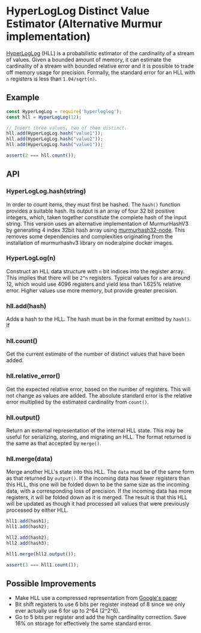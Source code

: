 HyperLogLog Distinct Value Estimator (Alternative Murmur implementation)
==========================================================================

[HyperLogLog](http://algo.inria.fr/flajolet/Publications/FlFuGaMe07.pdf) (HLL) is a probabilistic
estimator of the cardinality of a stream of values. Given
a bounded amount of memory, it can estimate the cardinality of a stream with bounded relative error
and it is possible to trade off memory usage for precision. Formally, the standard error for an HLL
with `n` registers is less than `1.04/sqrt(n)`.

Example
-------

```javascript
const HyperLogLog = require('hyperloglog');
const hll = HyperLogLog(12);

// Insert three values, two of them distinct.
hll.add(HyperLogLog.hash("value1"));
hll.add(HyperLogLog.hash("value2"));
hll.add(HyperLogLog.hash("value1"));

assert(2 === hll.count());
```

API
---

### HyperLogLog.hash(string)

In order to count items, they must first be hashed. The `hash()` function provides a suitable hash.
Its output is an array of four 32 bit positive integers, which, taken together constitute the complete
hash of the input string. This version uses an alternative implementation of MurmurHashV3 by generating 4 index 32bit hash array using [murmurhash32-node](https://www.npmjs.com/package/murmurhash32-node).
This removes some dependencies and complexities originating from the installation of murmurhashv3 library on node:alpine docker images. 

### HyperLogLog(n)

Construct an HLL data structure with `n` bit indices into the register array. This implies that
there will be `2^n` registers. Typical values for `n` are around 12, which would use 4096 registers and
yield less than 1.625% relative error. Higher values use more memory, but provide greater precision.

### hll.add(hash)

Adds a hash to the HLL. The hash must be in the format emitted by `hash()`. If

### hll.count()

Get the current estimate of the number of distinct values that have been added.

### hll.relative_error()

Get the expected relative error, based on the number of registers. This will not change as
values are added. The absolute standard error is the relative error multiplied by the estimated
cardinality from `count()`.

### hll.output()

Return an external representation of the internal HLL state. This may be useful for serializing,
storing, and migrating an HLL. The format returned is the same as that accepted by `merge()`.

### hll.merge(data)

Merge another HLL's state into this HLL. The `data` must be of the same form as that returned by `output()`.
If the incoming data has fewer registers than this HLL, this one will be folded down to be the same size as the
incoming data, with a corresponding loss of precision. If the incoming data has more registers, it will be folded
down as it is merged. The result is that this HLL will be updated as though it had processed all values that were
previously processed by either HLL.

```javascript
hll1.add(hash1);
hll1.add(hash2);

hll2.add(hash2);
hll2.add(hash3);

hll1.merge(hll2.output());

assert(3 === hll1.count());
```

Possible Improvements
---------------------

- Make HLL use a compressed representation from [Google's paper](http://static.googleusercontent.com/external_content/untrusted_dlcp/research.google.com/en/us/pubs/archive/40671.pdf)
- Bit shift registers to use 6 bits per register instead of 8 since we only ever actually use 6 for up to 2^64 (2^2^6).
- Go to 5 bits per register and add the high cardinality correction. Save 16% on storage for effectively the same standard error.

